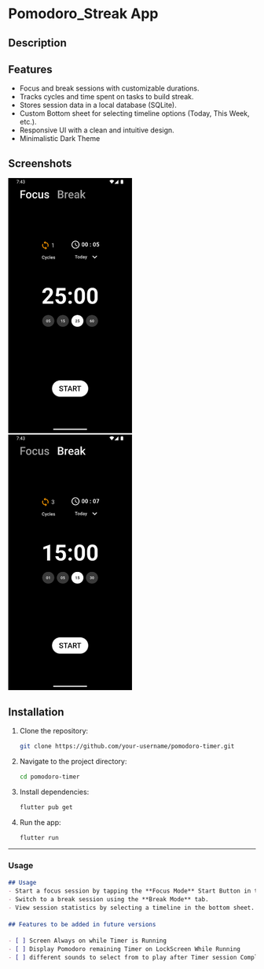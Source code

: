 # Pomodoro_Streak App

## Description

## Features
- Focus and break sessions with customizable durations.
- Tracks cycles and time spent on tasks to build streak.
- Stores session data in a local database (SQLite).
- Custom Bottom sheet for selecting timeline options (Today, This Week, etc.).
- Responsive UI with a clean and intuitive design.
- Minimalistic Dark Theme

## Screenshots
<img src="./FocusMode_screenshot.png" alt="Focus Mode" width="50%"/>
<img src="./BreakMode_screenshot.png" alt="Break Mode" width="50%"/>

## Installation
1. Clone the repository:
   ```bash
   git clone https://github.com/your-username/pomodoro-timer.git
   ```
2. Navigate to the project directory:
   ```bash
   cd pomodoro-timer
   ```
3. Install dependencies:
   ```bash
   flutter pub get
   ```
4. Run the app:
   ```bash
   flutter run
   ```

---

### **Usage**
```markdown
## Usage
- Start a focus session by tapping the **Focus Mode** Start Button in the Bottom.
- Switch to a break session using the **Break Mode** tab.
- View session statistics by selecting a timeline in the bottom sheet.

## Features to be added in future versions

- [ ] Screen Always on while Timer is Running
- [ ] Display Pomodoro remaining Timer on LockScreen While Running
- [ ] different sounds to select from to play after Timer session Completes